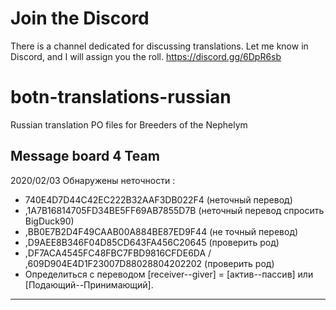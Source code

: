 # Join the Discord
There is a channel dedicated for discussing translations. Let me know in Discord, and I will assign you the roll.
https://discord.gg/6DpR6sb

# botn-translations-russian
Russian translation PO files for Breeders of the Nephelym

Message board 4 Team
---
2020/02/03
Обнаружены неточности :
- 740E4D7D44C42EC222B32AAF3DB022F4 (неточный перевод)
- ,1A7B16814705FD34BE5FF69AB7855D7B (неточный перевод спросить BigDuck90) 
- ,BB0E7B2D4F49CAAB00A884BE87ED9F44 (не точный перевод)
- ,D9AEE8B346F04D85CD643FA456C20645 (проверить род)
- ,DF7ACA4545FC48FBC7FBD9816CFDE6DA / ,609D904E4D1F23007D88028804202202 (проверить род)
- Определиться с переводом [receiver--giver] = [актив--пассив] или [Подающий--Принимающий].

---
